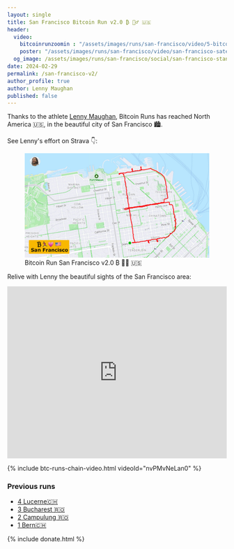 ```yaml
---
layout: single
title: San Francisco Bitcoin Run v2.0 ₿ 🏃‍♂️ 🇺🇸
header:
  video:
    bitcoinrunzoomin : "/assets/images/runs/san-francisco/video/5-bitcoin-runs-chain-san-francisco-ch-HD-1080p-high.m4v"
    poster: "/assets/images/runs/san-francisco/video/san-francisco-satellite-thumbnail-1920x1080.jpeg"
  og_image: /assets/images/runs/san-francisco/social/san-francisco-standardmap-strava-1600x900.jpeg
date: 2024-02-29
permalink: /san-francisco-v2/
author_profile: true
author: Lenny Maughan
published: false
---
```


Thanks to the athlete [Lenny Maughan](https://www.strava.com/athletes/7019519), Bitcoin Runs has reached North America 🇺🇸,
in the beautiful city of San Francisco 🏙️. 

See Lenny's effort on Strava 👇:

<figure class="image">
  <a href="https://www.strava.com/activities/10857680910" target="_blank">
    <img src="/assets/images/runs/san-francisco/page/san-francisco-standardmap-strava-1200x675.jpeg" alt="Bitcoin Run San Francisco Strava">
  </a>
  <figcaption>Bitcoin Run San Francisco v2.0 ₿ 🏃‍♂️ 🇺🇸</figcaption>
</figure>

Relive with Lenny the beautiful sights of the San Francisco area:

<div class="embedly-responsive" style="position: relative;padding-bottom: 78.2227%;height: 0;overflow: hidden;"><iframe class="embedly-embed" frameborder="0" scrolling="no" allowfullscreen src="https://cdn.embedly.com/widgets/media.html?src=https://www.relive.cc/view/vmqXNNxERoO/widget?r=embed-site&url=https://www.relive.cc/view/vmqXNNxERoO?r=embed-site&image=https://www.relive.cc/view/vmqXNNxERoO/png?x-ref=embed-site&key=f1631a41cb254ca5b035dc5747a5bd75&type=text/html&schema=relive" width="1024" height="801" style="position: absolute;top: 0;left: 0;width: 100%;height: 100%;"></iframe></div>

{% include btc-runs-chain-video.html videoId="nvPMvNeLan0" %}

### Previous runs

- [4 Lucerne🇨🇭](/lucerne)
- [3 Bucharest 🇷🇴](/bucharest)
- [2 Campulung 🇷🇴](/campulung)
- [1 Bern🇨🇭](/bern)

{% include donate.html %}  
  
  

